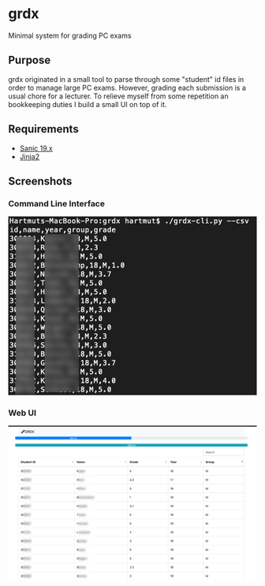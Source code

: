 # grdx
Minimal system for grading PC exams

## Purpose

grdx originated in a small tool to parse through some "student" id files in order to manage large PC exams. However, grading each submission is a usual chore for a lecturer.
To relieve myself from some repetition an bookkeeping duties I build a small UI on top of it.

## Requirements
* [Sanic 19.x](https://sanicframework.org/)
* [Jinja2](http://jinja.pocoo.org/)

## Screenshots
### Command Line Interface

![Command Line outputting a CSV](/docs/img/cli-output.png?raw=true "Command Line outputting a CSV")

### Web UI

![Web UI](/docs/img/viewer-overview.png?raw=true "WebUI")

